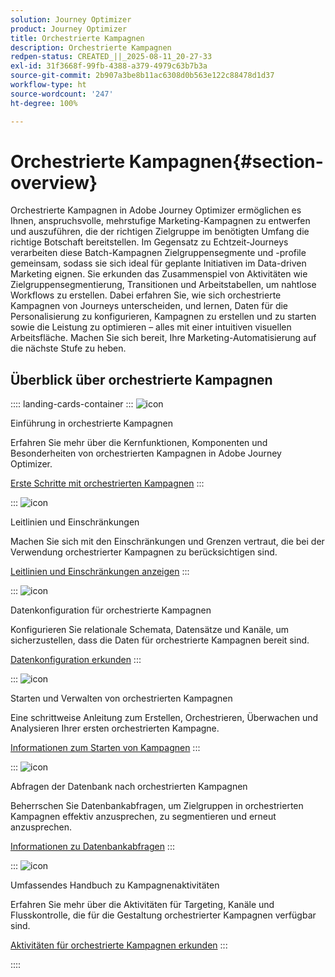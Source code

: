 ```yaml
---
solution: Journey Optimizer
product: Journey Optimizer
title: Orchestrierte Kampagnen
description: Orchestrierte Kampagnen
redpen-status: CREATED_||_2025-08-11_20-27-33
exl-id: 31f3668f-99fb-4388-a379-4979c63b7b3a
source-git-commit: 2b907a3be8b11ac6308d0b563e122c88478d1d37
workflow-type: ht
source-wordcount: '247'
ht-degree: 100%

---
```


# Orchestrierte Kampagnen{#section-overview}

Orchestrierte Kampagnen in Adobe Journey Optimizer ermöglichen es Ihnen, anspruchsvolle, mehrstufige Marketing-Kampagnen zu entwerfen und auszuführen, die der richtigen Zielgruppe im benötigten Umfang die richtige Botschaft bereitstellen. Im Gegensatz zu Echtzeit-Journeys verarbeiten diese Batch-Kampagnen Zielgruppensegmente und -profile gemeinsam, sodass sie sich ideal für geplante Initiativen im Data-driven Marketing eignen. Sie erkunden das Zusammenspiel von Aktivitäten wie Zielgruppensegmentierung, Transitionen und Arbeitstabellen, um nahtlose Workflows zu erstellen. Dabei erfahren Sie, wie sich orchestrierte Kampagnen von Journeys unterscheiden, und lernen, Daten für die Personalisierung zu konfigurieren, Kampagnen zu erstellen und zu starten sowie die Leistung zu optimieren – alles mit einer intuitiven visuellen Arbeitsfläche. Machen Sie sich bereit, Ihre Marketing-Automatisierung auf die nächste Stufe zu heben.

## Überblick über orchestrierte Kampagnen

:::: landing-cards-container
:::
![icon](https://cdn.experienceleague.adobe.com/icons/book.svg)

Einführung in orchestrierte Kampagnen

Erfahren Sie mehr über die Kernfunktionen, Komponenten und Besonderheiten von orchestrierten Kampagnen in Adobe Journey Optimizer.

[Erste Schritte mit orchestrierten Kampagnen](../using/orchestrated/gs-orchestrated-campaigns.md)
:::

:::
![icon](https://cdn.experienceleague.adobe.com/icons/shield-halved.svg)

Leitlinien und Einschränkungen

Machen Sie sich mit den Einschränkungen und Grenzen vertraut, die bei der Verwendung orchestrierter Kampagnen zu berücksichtigen sind.

[Leitlinien und Einschränkungen anzeigen](../using/orchestrated/guardrails.md)
:::

:::
![icon](https://cdn.experienceleague.adobe.com/icons/gear.svg)

Datenkonfiguration für orchestrierte Kampagnen

Konfigurieren Sie relationale Schemata, Datensätze und Kanäle, um sicherzustellen, dass die Daten für orchestrierte Kampagnen bereit sind.

[Datenkonfiguration erkunden](data-configuration-landing-page.md)
:::

:::
![icon](https://cdn.experienceleague.adobe.com/icons/circle-play.svg)

Starten und Verwalten von orchestrierten Kampagnen

Eine schrittweise Anleitung zum Erstellen, Orchestrieren, Überwachen und Analysieren Ihrer ersten orchestrierten Kampagne.

[Informationen zum Starten von Kampagnen](launch-landing-page.md)
:::

:::
![icon](https://cdn.experienceleague.adobe.com/icons/code-branch.svg)

Abfragen der Datenbank nach orchestrierten Kampagnen

Beherrschen Sie Datenbankabfragen, um Zielgruppen in orchestrierten Kampagnen effektiv anzusprechen, zu segmentieren und erneut anzusprechen.

[Informationen zu Datenbankabfragen](query-database-landing-page.md)
:::

:::
![icon](https://cdn.experienceleague.adobe.com/icons/puzzle-piece.svg)

Umfassendes Handbuch zu Kampagnenaktivitäten

Erfahren Sie mehr über die Aktivitäten für Targeting, Kanäle und Flusskontrolle, die für die Gestaltung orchestrierter Kampagnen verfügbar sind.

[Aktivitäten für orchestrierte Kampagnen erkunden](design-campaigns-landing-page.md)
:::

::::
